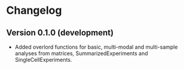 # Changelog

## Version 0.1.0 (development)

- Added overlord functions for basic, multi-modal and multi-sample analyses from matrices, SummarizedExperiments and SingleCellExperiments.
